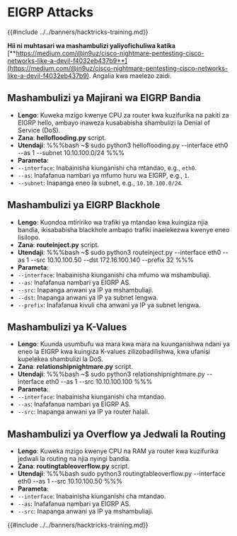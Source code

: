 # EIGRP Attacks

{{#include ../../banners/hacktricks-training.md}}

**Hii ni muhtasari wa mashambulizi yaliyofichuliwa katika** [**https://medium.com/@in9uz/cisco-nightmare-pentesting-cisco-networks-like-a-devil-f4032eb437b9**](https://medium.com/@in9uz/cisco-nightmare-pentesting-cisco-networks-like-a-devil-f4032eb437b9). Angalia kwa maelezo zaidi.

## **Mashambulizi ya Majirani wa EIGRP Bandia**

- **Lengo**: Kuweka mzigo kwenye CPU za router kwa kuzifurika na pakiti za EIGRP hello, ambayo inaweza kusababisha shambulizi la Denial of Service (DoS).
- **Zana**: **helloflooding.py** script.
- **Utendaji**:
%%%bash
~$ sudo python3 helloflooding.py --interface eth0 --as 1 --subnet 10.10.100.0/24
%%%
- **Parameta**:
- `--interface`: Inabainisha kiunganishi cha mtandao, e.g., `eth0`.
- `--as`: Inafafanua nambari ya mfumo huru wa EIGRP, e.g., `1`.
- `--subnet`: Inapanga eneo la subnet, e.g., `10.10.100.0/24`.

## **Mashambulizi ya EIGRP Blackhole**

- **Lengo**: Kuondoa mtiririko wa trafiki ya mtandao kwa kuingiza njia bandia, ikisababisha blackhole ambapo trafiki inaelekezwa kwenye eneo lisilopo.
- **Zana**: **routeinject.py** script.
- **Utendaji**:
%%%bash
~$ sudo python3 routeinject.py --interface eth0 --as 1 --src 10.10.100.50 --dst 172.16.100.140 --prefix 32
%%%
- **Parameta**:
- `--interface`: Inabainisha kiunganishi cha mfumo wa mshambuliaji.
- `--as`: Inafafanua nambari ya EIGRP AS.
- `--src`: Inapanga anwani ya IP ya mshambuliaji.
- `--dst`: Inapanga anwani ya IP ya subnet lengwa.
- `--prefix`: Inafafanua kivuli cha anwani ya IP ya subnet lengwa.

## **Mashambulizi ya K-Values**

- **Lengo**: Kuunda usumbufu wa mara kwa mara na kuunganishwa ndani ya eneo la EIGRP kwa kuingiza K-values zilizobadilishwa, kwa ufanisi kupelekea shambulizi la DoS.
- **Zana**: **relationshipnightmare.py** script.
- **Utendaji**:
%%%bash
~$ sudo python3 relationshipnightmare.py --interface eth0 --as 1 --src 10.10.100.100
%%%
- **Parameta**:
- `--interface`: Inabainisha kiunganishi cha mtandao.
- `--as`: Inafafanua nambari ya EIGRP AS.
- `--src`: Inapanga anwani ya IP ya router halali.

## **Mashambulizi ya Overflow ya Jedwali la Routing**

- **Lengo**: Kuweka mzigo kwenye CPU na RAM ya router kwa kuzifurika jedwali la routing na njia nyingi bandia.
- **Zana**: **routingtableoverflow.py** script.
- **Utendaji**:
%%%bash
sudo python3 routingtableoverflow.py --interface eth0 --as 1 --src 10.10.100.50
%%%
- **Parameta**:
- `--interface`: Inabainisha kiunganishi cha mtandao.
- `--as`: Inafafanua nambari ya EIGRP AS.
- `--src`: Inapanga anwani ya IP ya mshambuliaji.

{{#include ../../banners/hacktricks-training.md}}
